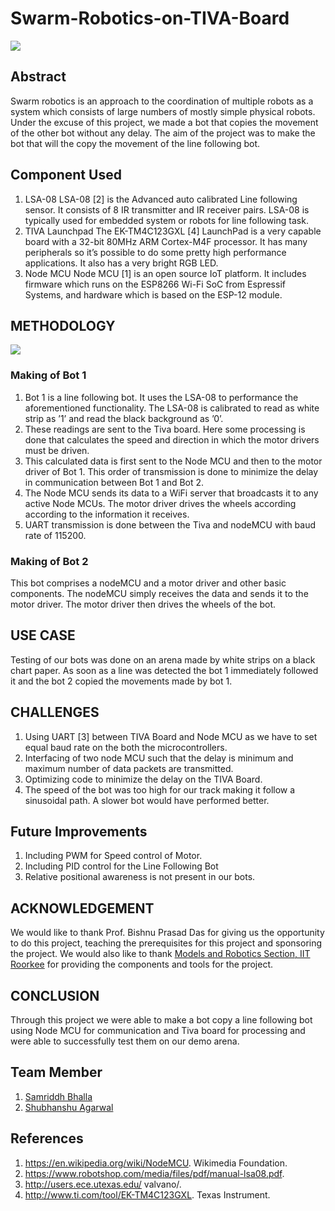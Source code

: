# Swarm-Robotics-on-TIVA-Board

![](https://github.com/)
## Abstract
Swarm robotics is an approach to the coordination of multiple robots as a system which consists of large numbers of mostly simple physical robots. Under the excuse of this project, we made a bot that copies the movement of the other bot without any delay. The aim of the project was to make the bot that will the copy the movement of the line following bot.

## Component Used
1. LSA-08
	LSA-08 [2] is the Advanced auto calibrated Line following sensor. It consists of 8 IR transmitter and IR receiver pairs. LSA-08 is typically used for embedded system or robots for line following task.
2. TIVA Launchpad
	The EK-TM4C123GXL [4] LaunchPad is a very capable board with a 32-bit 80MHz ARM Cortex-M4F processor. It has many peripherals so it’s possible to do some pretty high performance applications. It also has a very bright RGB LED.
3.  Node MCU
	Node MCU [1] is an open source IoT platform. It includes firmware which runs on the ESP8266 Wi-Fi SoC from Espressif Systems, and hardware which is based on the ESP-12 module.

## METHODOLOGY

![](flow)
### Making of Bot 1
1. Bot 1 is a line following bot. It uses the LSA-08 to performance the aforementioned functionality. The LSA-08 is calibrated to read as white strip as ’1’ and read the black background as ’0’. 
2. These readings are sent to the Tiva board. Here some processing is done that calculates the speed and direction in which the motor drivers must be driven. 
3. This calculated data is first sent to the Node MCU and then to the motor driver of Bot 1. This order of transmission is done to minimize the delay in communication between Bot 1 and Bot 2. 
4. The Node MCU sends its data to a WiFi server that broadcasts it to any active Node MCUs. The motor driver drives the wheels according according to the information it receives. 
5. UART transmission is done between the Tiva and nodeMCU with baud rate of 115200.

### Making of Bot 2

This bot comprises a nodeMCU and a motor driver and other basic components. The nodeMCU simply receives the data and sends it to the motor driver. The motor driver then drives the wheels of the bot.

## USE CASE

Testing of our bots was done on an arena made by white strips on a black chart paper. As soon as a line was detected the bot 1 immediately followed it and the bot 2 copied the movements made by bot 1.

## CHALLENGES
1. Using UART [3] between TIVA Board and Node MCU as we have to set equal baud rate on the both the microcontrollers.
2. Interfacing of two node MCU such that the delay is minimum and maximum number of data packets are transmitted.
3.  Optimizing code to minimize the delay on the TIVA Board.
4. The speed of the bot was too high for our track making it follow a sinusoidal path. A slower bot would have performed better.

## Future Improvements
1. Including PWM for Speed control of Motor.
2. Including PID control for the Line Following Bot
3.  Relative positional awareness is not present in our bots.

## ACKNOWLEDGEMENT

We would like to thank Prof. Bishnu Prasad Das for giving us the opportunity to do this project, teaching the prerequisites for this project and sponsoring the project. We would also like to thank [Models and Robotics Section, IIT Roorkee](https://github.com/marsiitr) for providing the components and tools for the project.

## CONCLUSION

Through this project we were able to make a bot copy a line following bot using Node MCU for communication and Tiva board for processing and were able to successfully test them on our demo arena.

## Team Member
1. [Samriddh Bhalla](https://github.com/)
2. [Shubhanshu Agarwal](https://github.com/Shubhanshu07)

## References
1. https://en.wikipedia.org/wiki/NodeMCU. Wikimedia Foundation.
2.  https://www.robotshop.com/media/files/pdf/manual-lsa08.pdf.
3.  http://users.ece.utexas.edu/ valvano/.
4.  http://www.ti.com/tool/EK-TM4C123GXL. Texas Instrument.